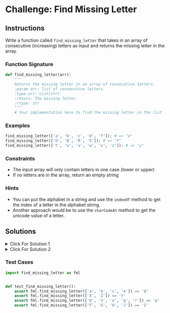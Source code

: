 # Challenge: Find Missing Letter

## Instructions

Write a function called `find_missing_letter` that takes in an array of consecutive (increasing) letters as input and returns the missing letter in the array.

### Function Signature

```python
def find_missing_letter(arr):
    """
    Returns the missing letter in an array of consecutive letters.
    :param arr: list of consecutive letters.
    :type arr: List[str]
    :return: The missing letter.
    :rtype: str
    """
    # Your implementation here to find the missing letter in the list 'arr'
```

### Examples

```python
find_missing_letter(['a', 'b', 'c', 'd', 'f']); # => "e"
find_missing_letter(['O', 'Q', 'R', 'S']); # => "P"
find_missing_letter(['t', 'u', 'v', 'w', 'x', 'z']); # => "y"
```

### Constraints

- The input array will only contain letters in one case (lower or upper)
- If no letters are in the array, return an empty string

### Hints

- You can put the alphabet in a string and use the `indexOf` method to get the index of a letter in the alphabet string.
- Another approach would be to use the `charCodeAt` method to get the unicode value of a letter. 

## Solutions

<details>
  <summary>Click For Solution 1 </summary>

```python
def find_missing_letter(arr):
  # Create a string of the alphabet
  alphabet = 'abcdefghijklmnopqrstuvwxyzABCDEFGHIJKLMNOPQRSTUVWXYZ'

  # Find the index of the first letter in the array in the alphabet string
  start_index = alphabet.index(arr[0])

  # Loop through the array
  for i in range(len(arr)):
    # If the current letter in the array is not the same as the current letter in the alphabet string, return the current letter in the alphabet string
    if arr[i] != alphabet[start_index + i]:
      return alphabet[start_index + i]

  # If no letter is missing, return an empty string
  return ''
```

### Explanation

- Declare a variable `alphabet` and assign it a string of all the letters of the alphabet.
- Declare a variable `start_index` and assigned it the index of the first letter of the input array in the `alphabet` string.
- Loop through the input array and check if the current letter in the input array is not equal to the letter at the current index in the `alphabet` string.
- If it is not equal, return the letter at the current index in the `alphabet` string.
- If we get to the end of the loop without returning anything, we return an empty string.

</details>

<details>
  <summary>Click For Solution 2 </summary>

```python
def find_missing_letter_2(arr):
  # Find the char code of the first letter in the array
  start = ord(arr[0])

  # Loop through the array
  for i in range(1, len(arr)):
    # Find the char code of the current letter in the array
    current = ord(arr[i])

    # If the difference between the current char code and the start char code is greater than 1, return the letter that is missing
    if current - start > 1:
      # Convert the char code to a letter
      return chr(start + 1)

    # Update the start char code
    start = current

  # If no letter is missing, return an empty string
  return ''
```

### Explanation

- Declare a variable `start` and assigned it the ASCII code of the first letter of the input array.
- Loop through the input array and check if the ASCII code of the current letter minus the ASCII code of the previous letter is greater than 1.
- If it is, return the letter that is one greater than the previous letter.
- If we get to the end of the loop without returning anything, we return an empty string.

</details>

### Test Cases

```python
import find_missing_letter as fml


def test_find_missing_letter():
    assert fml.find_missing_letter(['a', 'b', 'c', 'e']) == 'd'
    assert fml.find_missing_letter(['X', 'Z']) == 'Y'
    assert fml.find_missing_letter(['m', 'n', 'o', 'q', 'r']) == 'p'
    assert fml.find_missing_letter(['F', 'G', 'H', 'J']) == 'I'

```
